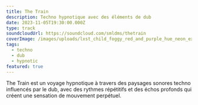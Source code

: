 ```yaml
---
title: The Train
description: Techno hypnotique avec des éléments de dub
date: 2023-11-05T19:30:00.000Z
type: track
soundcloudUrl: https://soundcloud.com/smldms/thetrain
coverImage: /images/uploads/lxst_child_foggy_red_and_purple_hue_neon_extreme_brutalism_clou_0df11c47-adbd-405c-9bca-f17380d46565.png
tags:
  - techno
  - dub
  - hypnotic
featured: true
---
```

The Train est un voyage hypnotique à travers des paysages sonores techno influencés par le dub, avec des rythmes répétitifs et des échos profonds qui créent une sensation de mouvement perpétuel.